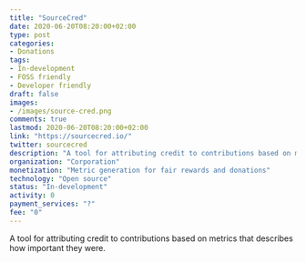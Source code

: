 ```yaml
---
title: "SourceCred"
date: 2020-06-20T08:20:00+02:00
type: post
categories:
- Donations
tags:
- In-development
- FOSS friendly
- Developer friendly
draft: false
images:
- /images/source-cred.png
comments: true
lastmod: 2020-06-20T08:20:00+02:00
link: "https://sourcecred.io/"
twitter: sourcecred
description: "A tool for attributing credit to contributions based on metrics that describes how important they were."
organization: "Corporation"
monetization: "Metric generation for fair rewards and donations"
technology: "Open source"
status: "In-development"
activity: 0
payment_services: "?"
fee: "0"
---
```


A tool for attributing credit to contributions based on metrics that describes how important they were.<!--more-->

